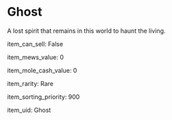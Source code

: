 # Ghost

A lost spirit that remains in this world to haunt the living.

item_can_sell: False

item_mews_value: 0

item_mole_cash_value: 0

item_rarity: Rare

item_sorting_priority: 900

item_uid: Ghost